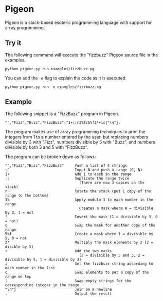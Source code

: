# Pigeon
Pigeon is a stack-based esoteric programming language with support for array programming.

## Try it
The following command will execute the "fizzbuzz" Pigeon source file in the examples.
```shell
python pigeon.py run examples/fizzbuzz.pg
```
You can add the `-e` flag to explain the code as it is executed:
```shell
python pigeon.py run -e examples/fizzbuzz.pg
```

## Example
The following snippet is a "FizzBuzz" program in Pigeon.
```
"","Fizz","Buzz","FizzBuzz";^1+::r3%fc5%f2*+ic|"\n"j.
```
The program makes use of array programming techniques to print the integers from 1 to a number entered by the user,
but replacing numbers divisible by 3 with "Fizz", numbers divisible by 5 with "Buzz", and numbers divisible by both
3 and 5 with "FizzBuzz".

The program can be broken down as follows:
```
"","Fizz","Buzz","FizzBuzz"     Push a list of 4 strings
;^                              Input N and push a range [0, N)
1+                              Add 1 to each in the range
::                              Duplicate the range twice
                                  (There are now 3 copies on the stack)
r                               Rotate the stack (put 1 copy of the range to the bottom)
3%                              Apply modulo 3 to each number in the range
                                  Creates a mask where 0 = divisible by 3, 1 = not
f                               Invert the mask (1 = divisible by 3, 0 = not)
c                               Swap the mask for another copy of the range
5%f                             Create a mask where 1 = divisible by 5, 0 = not
2*                              Multiply the mask elements by 2 (2 = disible by 5)
+                               Add the two masks
                                  (3 = divisible by 5 and 3, 2 = divisible by 5, 1 = divisible by 3)
i                               Get the fizzbuzz string according to each number in the list
c                               Swap elements to put a copy of the range on top
|                               Swap empty strings for the corresponding integer in the range
"\n"j                           Join on a newline
.                               Output the result
```
